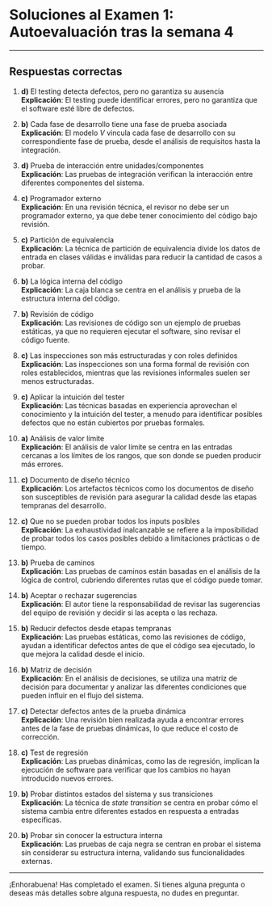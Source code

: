 # Soluciones al Examen 1: Autoevaluación tras la semana 4

---

## Respuestas correctas

1. **d)** El testing detecta defectos, pero no garantiza su ausencia  
   **Explicación**: El testing puede identificar errores, pero no garantiza que el software esté libre de defectos.

2. **b)** Cada fase de desarrollo tiene una fase de prueba asociada  
   **Explicación**: El modelo *V* vincula cada fase de desarrollo con su correspondiente fase de prueba, desde el análisis de requisitos hasta la integración.

3. **d)** Prueba de interacción entre unidades/componentes  
   **Explicación**: Las pruebas de integración verifican la interacción entre diferentes componentes del sistema.

4. **c)** Programador externo  
   **Explicación**: En una revisión técnica, el revisor no debe ser un programador externo, ya que debe tener conocimiento del código bajo revisión.

5. **c)** Partición de equivalencia  
   **Explicación**: La técnica de partición de equivalencia divide los datos de entrada en clases válidas e inválidas para reducir la cantidad de casos a probar.

6. **b)** La lógica interna del código  
   **Explicación**: La caja blanca se centra en el análisis y prueba de la estructura interna del código.

7. **b)** Revisión de código  
   **Explicación**: Las revisiones de código son un ejemplo de pruebas estáticas, ya que no requieren ejecutar el software, sino revisar el código fuente.

8. **c)** Las inspecciones son más estructuradas y con roles definidos  
   **Explicación**: Las inspecciones son una forma formal de revisión con roles establecidos, mientras que las revisiones informales suelen ser menos estructuradas.

9. **c)** Aplicar la intuición del tester  
   **Explicación**: Las técnicas basadas en experiencia aprovechan el conocimiento y la intuición del tester, a menudo para identificar posibles defectos que no están cubiertos por pruebas formales.

10. **a)** Análisis de valor límite  
    **Explicación**: El análisis de valor límite se centra en las entradas cercanas a los límites de los rangos, que son donde se pueden producir más errores.

11. **c)** Documento de diseño técnico  
    **Explicación**: Los artefactos técnicos como los documentos de diseño son susceptibles de revisión para asegurar la calidad desde las etapas tempranas del desarrollo.

12. **c)** Que no se pueden probar todos los inputs posibles  
    **Explicación**: La exhaustividad inalcanzable se refiere a la imposibilidad de probar todos los casos posibles debido a limitaciones prácticas o de tiempo.

13. **b)** Prueba de caminos  
    **Explicación**: Las pruebas de caminos están basadas en el análisis de la lógica de control, cubriendo diferentes rutas que el código puede tomar.

14. **b)** Aceptar o rechazar sugerencias  
    **Explicación**: El autor tiene la responsabilidad de revisar las sugerencias del equipo de revisión y decidir si las acepta o las rechaza.

15. **b)** Reducir defectos desde etapas tempranas  
    **Explicación**: Las pruebas estáticas, como las revisiones de código, ayudan a identificar defectos antes de que el código sea ejecutado, lo que mejora la calidad desde el inicio.

16. **b)** Matriz de decisión  
    **Explicación**: En el análisis de decisiones, se utiliza una matriz de decisión para documentar y analizar las diferentes condiciones que pueden influir en el flujo del sistema.

17. **c)** Detectar defectos antes de la prueba dinámica  
    **Explicación**: Una revisión bien realizada ayuda a encontrar errores antes de la fase de pruebas dinámicas, lo que reduce el costo de corrección.

18. **c)** Test de regresión  
    **Explicación**: Las pruebas dinámicas, como las de regresión, implican la ejecución de software para verificar que los cambios no hayan introducido nuevos errores.

19. **b)** Probar distintos estados del sistema y sus transiciones  
    **Explicación**: La técnica de *state transition* se centra en probar cómo el sistema cambia entre diferentes estados en respuesta a entradas específicas.

20. **b)** Probar sin conocer la estructura interna  
    **Explicación**: Las pruebas de caja negra se centran en probar el sistema sin considerar su estructura interna, validando sus funcionalidades externas.

---

¡Enhorabuena! Has completado el examen. Si tienes alguna pregunta o deseas más detalles sobre alguna respuesta, no dudes en preguntar.
